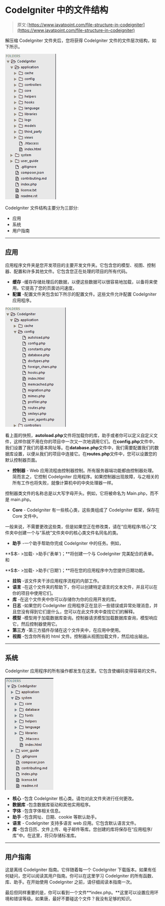 # CodeIgniter 中的文件结构

> 原文:[https://www.javatpoint.com/file-structure-in-codeigniter](https://www.javatpoint.com/file-structure-in-codeigniter)

解压缩 CodeIgniter 文件夹后，您将获得 CodeIgniter 文件的文件层次结构，如下所示。

![Codelgniter File sttructure in codelgniter 1](img/6eb9b99c793cddcf443242243e2de19a.png)

CodeIgniter 文件结构主要分为三部分:

*   应用
*   系统
*   用户指南

* * *

## 应用

应用程序文件夹是您开发项目的主要开发文件夹。它包含您的模型、视图、控制器、配置和许多其他文件。它包含您正在处理的项目的所有代码。

*   **缓存** -缓存存储处理后的数据，以便这些数据可以很容易地加载，以备将来使用。它提高了您的页面访问速度。
*   **配置** -配置文件夹包含如下所示的配置文件。这些文件允许配置 CodeIgniter 应用程序。

![Codelgniter File sttructure in codelgniter 2](img/2b0de9bfdf93992ff871a63bd3ac89cd.png)

看上面的快照，**autoload.php**文件将加载你的库，助手或者你可以定义自定义文件，这样你就不用在你的项目中一次又一次地调用它们。在**config.php**文件中，我们设置了我们的基本网址等。在**database.php**文件中，我们需要配置我们的数据库设置，以便从我们的项目中连接它。在**routes.php**文件中，您可以设置您的默认控制器页面。

*   **控制器** - Web 应用流程由控制器控制。所有服务器端功能都由控制器处理。简而言之，它控制 CodeIgniter 应用程序。如果控制器出现故障，与之相关的所有工作也将失败，就像计算机中的中央处理器一样。

控制器类文件的名称总是以大写字母开头。例如，它将被命名为 Main.php，而不是 main.php。

*   **Core** - CodeIgniter 有一些核心类，这些类组成了 CodeIgniter 框架，保存在 Core 文件中。

一般来说，不需要更改这些类，但是如果您正在修改类，请在“应用程序/核心”文件夹中创建一个与“系统”文件夹中的核心类文件名同名的类。

*   **助手** -一个助手帮助你完成 CodeIgniter 中的任务。例如，

**$本- >加载- >助手('表单')；**将创建一个与 CodeIgniter 完美配合的表单。和

**$本- >加载- >助手('日期')；**将在您的应用程序中为您提供日期功能。

*   **挂钩** -该文件夹干涉应用程序流程的内部工作。
*   **语言** -在这个文件夹的帮助下，你可以创建特定语言的文本文件，并且可以在你的项目中使用它们。
*   **库** -在这个文件夹中你可以存储你为你的应用开发的库。
*   **日志** -如果您的 CodeIgniter 应用程序正在显示一些错误或异常处理消息，并且您没有得到它们是什么，您可以在此文件夹中查找它们的解释。
*   **模型** -模型用于加载数据库查询。控制器请求模型加载数据库查询，模型响应它，然后控制器使用它。
*   **第三方** -第三方插件存储在这个文件夹中，在应用中使用。
*   **视图** -包含你所有的 html 文件。控制器从视图加载文件，然后给出输出。

* * *

## 系统

CodeIgniter 应用程序的所有操作都发生在这里。它包含使编码变得容易的文件。

![Codelgniter File sttructure in codelgniter 3](img/b5665d0561ee125af21b3beadf9cc678.png)

*   **核心** -包含 CodeIgniter 核心类。请勿对此文件夹进行任何更改。
*   **数据库** -包含数据库驱动和其他实用程序。
*   **字体** -包含字体相关信息。
*   **助手** -包含网址、日期、cookie 等默认助手。
*   **语言** - CodeIgniter 支持多语言 web 应用。它包含默认语言文件。
*   **库** -包含日历、文件上传、电子邮件等库。您创建的库将保存在“应用程序/库”中。在这里，将只存储标准库。

* * *

## 用户指南

这是离线 CodeIgniter 指南。它伴随着每一个 CodeIgniter 下载版本。如果有任何疑问，您可以阅读其用户指南。你可以在这里学习 CodeIgniter 的所有函数、库、助手。在开始使用 CodeIgniter 之前，请仔细阅读本指南一次。

最后但同样重要的是，你可以看到一个文件**index.php。**这里可以设置应用环境和错误等级。如果唐，最好不要碰这个文件？我没有足够的知识。